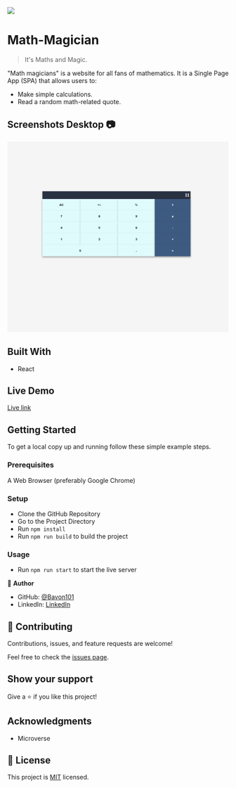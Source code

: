 ![](https://img.shields.io/badge/Microverse-blueviolet)

# Math-Magician

> It's Maths and Magic.



"Math magicians" is a website for all fans of mathematics. It is a Single Page App (SPA) that allows users to:
- Make simple calculations. 
- Read a random math-related quote.
## Screenshots Desktop 📷
![screenshot](./calculator.png)


## Built With

- React

## Live Demo

[Live link](https://bavon101.github.io/math-magicians/)

## Getting Started

To get a local copy up and running follow these simple example steps.

### Prerequisites

A Web Browser (preferably Google Chrome)

### Setup

- Clone the GitHub Repository
- Go to the Project Directory
- Run ```npm install```
- Run ```npm run build``` to build the project

### Usage

- Run ```npm run start``` to start the live server


👤 **Author**

- GitHub: [@Bavon101](https://github.com/Bavon101)
- LinkedIn: [LinkedIn](https://www.linkedin.com/in/akumu-bavon-335416193/)

## 🤝 Contributing

Contributions, issues, and feature requests are welcome!

Feel free to check the [issues page](../../issues/).

## Show your support

Give a ⭐️ if you like this project!

## Acknowledgments

- Microverse

## 📝 License

This project is [MIT](./LICENSE) licensed.